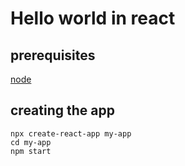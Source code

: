 # Hello world in react

## prerequisites
[node](./_node.md)

## creating the app
```
npx create-react-app my-app
cd my-app
npm start
```
